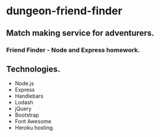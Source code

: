 # dungeon-friend-finder

## Match making service for adventurers.
### Friend Finder - Node and Express homework.

## Technologies.
* Node.js
* Express
* Handlebars
* Lodash
* jQuery
* Bootstrap
* Font Awesome
* Heroku hosting.

